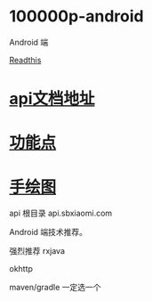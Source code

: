 # 100000p-android
Android 端

 [Readthis](http://100000p.com)

# [api文档地址](https://github.com/zhangshanhai/readthis-api)

# [功能点](https://github.com/zhangshanhai/readthis-web/blob/master/README.md)

# [手绘图](https://github.com/zhangshanhai/readthis-web/blob/master/img/index.md)


api 根目录 api.sbxiaomi.com


Android 端技术推荐。

强烈推荐 rxjava

okhttp 

maven/gradle 一定选一个

